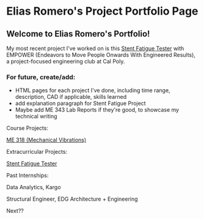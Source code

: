 # Elias Romero's Project Portfolio Page
## Welcome to Elias Romero's Portfolio!


My most recent project I've worked on is this [Stent Fatigue Tester](https://www.cpempower.com/fdps?pgid=lnkl60a5-39d1a603-d68b-4beb-9e68-67054b906b6c) with EMPOWER (Endeavors to Move People Onwards With Engineered Results), a project-focused engineering club at Cal Poly.

### For future, create/add:
- HTML pages for each project I've done, including time range, description, CAD if applicable, skills learned
- add explanation paragraph for Stent Fatigue Project
- Maybe add ME 343 Lab Reports if they're good, to showcase my technical writing

Course Projects:

[ME 318 (Mechanical Vibrations)](second-page.html)



Extracurricular Projects:

[Stent Fatigue Tester](empower.html)






Past Internships:

Data Analytics, Kargo

Structural Engineer, EDG Architecture + Engineering

Next??






